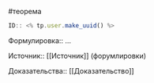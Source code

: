 #теорема

```javascript
ID:: <% tp.user.make_uuid() %>
```

Формулировка:: ...

Источник:: [[Источник]] (форумлировки)

Доказательства:: [[Доказательство]]